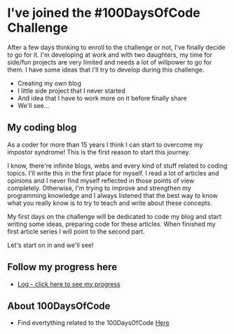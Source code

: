 # I've joined the #100DaysOfCode Challenge

After a few days thinking to enroll to the challenge or not, I've finally decide to go for it. I'm developing at work and with two daughters, my time for side/fun projects are very limited and needs a lot of willpower to go for them. I have some ideas that I'll try to develop during this challenge.

* Creating my own blog
* I little side project that I never started
* And idea that I have to work more on it before finally share
* We'll see...

## My coding blog

As a coder for more than 15 years I think I can start to overcome my impostor syndrome! This is the first reason to start this journey.

I know, there're infinite blogs, webs and every kind of stuff related to coding topics. I'll write this in the first place for myself. I read a lot of articles and opinions and I never find myself reflected in those points of view completely.
Otherwise, I'm trying to improve and strengthen my programming knowledge and I always listened that the best way to know what you really know is to try to teach and write about these concepts.

My first days on the challenge will be dedicated to code my blog and start writing some ideas, preparing code for these articles. When finished my first article series I will point to the second part. 

Let's start on in and we'll see!

## Follow my progress here

* [Log - click here to see my progress](log.md)

## About 100DaysOfCode

* Find evertything related to the 100DaysOfCode [Here](https://github.com/kallaway/100-days-of-code)

